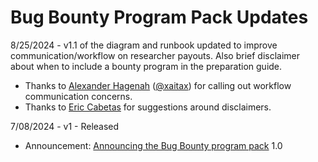 # Bug Bounty Program Pack Updates


8/25/2024 - v1.1 of the diagram and runbook updated to improve communication/workflow on researcher payouts. Also brief disclaimer about when to include a bounty program in the preparation guide. 
  * Thanks to <a href="https://github.com/xaitax">Alexander Hagenah</a> (<a href="https://x.com/xaitax">@xaitax</a>) for calling out workflow communication concerns. <br>
  * Thanks to <a href="https://x.com/IncludeSecurity">Eric Cabetas</a> for suggestions around disclaimers.

7/08/2024 - v1 - Released
  * Announcement: <a href="https://www.sectemplates.com/2024/07/announcing-the-bug-bounty-program-pack-10.html">Announcing the Bug Bounty program pack</a> 1.0 
